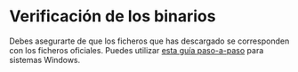 # Verificación de los binarios

Debes asegurarte de que los ficheros que has descargado se corresponden con los ficheros oficiales. 
Puedes utilizar [esta guía paso-a-paso](https://getmonero.org/es/resources/user-guides/verification-windows-beginner.html) para sistemas Windows.


